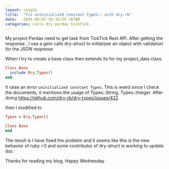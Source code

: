 ```yaml
---
layout: single
title:  "Fix uninitialized constant Types:: with dry-rb"
date:   2024-09-07 10:18:59 +0700
categories: rails dry perdas ticktick
---
```

My project Perdas need to get task from TickTick Rest API. After getting the response , I use a gem calls dry-struct to initializee an object with validation for the JSON response 

When I try to create a base class then extends its for my project_data class.
```ruby
Class Base
  include Dry.Types()
end
```

It raise an error `uninitialized constant Types`. This is wierd since I check the documents, it mentions the usage of Types::String, Types::Integer. After doing 
https://github.com/dry-rb/dry-types/issues/422

then I modified to
```ruby
Types = Dry.Types()

Class Base
end
```

The result is I have fixed the problem and it seems like this is the new behavior of ruby >3 and some contributor of dry-struct is working to update doc

Thanks for reading my blog. Happy Wednesday
